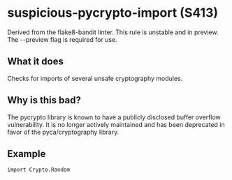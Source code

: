 # suspicious-pycrypto-import (S413)
Derived from the flake8-bandit linter.
This rule is unstable and in preview. The --preview flag is required for use.
## What it does
Checks for imports of several unsafe cryptography modules.
## Why is this bad?
The pycrypto library is known to have a publicly disclosed buffer
overflow vulnerability. It is no longer actively maintained and has been
deprecated in favor of the pyca/cryptography library.
## Example
```
import Crypto.Random
```
